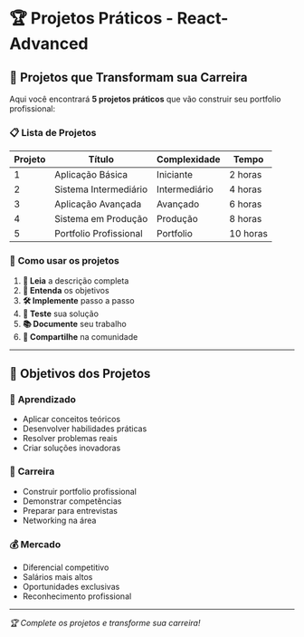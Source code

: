 # 🏆 Projetos Práticos - React-Advanced

## 🎯 **Projetos que Transformam sua Carreira**

Aqui você encontrará **5 projetos práticos** que vão construir seu portfolio profissional:

### 📋 **Lista de Projetos**

| Projeto | Título | Complexidade | Tempo |
|---------|--------|--------------|-------|
| 1 | Aplicação Básica | Iniciante | 2 horas |
| 2 | Sistema Intermediário | Intermediário | 4 horas |
| 3 | Aplicação Avançada | Avançado | 6 horas |
| 4 | Sistema em Produção | Produção | 8 horas |
| 5 | Portfolio Profissional | Portfolio | 10 horas |

### 🚀 **Como usar os projetos**

1. **📖 Leia** a descrição completa
2. **🎯 Entenda** os objetivos
3. **🛠️ Implemente** passo a passo
4. **🧪 Teste** sua solução
5. **📚 Documente** seu trabalho
6. **🌟 Compartilhe** na comunidade

---

## 🎯 **Objetivos dos Projetos**

### 🧠 **Aprendizado**
- Aplicar conceitos teóricos
- Desenvolver habilidades práticas
- Resolver problemas reais
- Criar soluções inovadoras

### 🚀 **Carreira**
- Construir portfolio profissional
- Demonstrar competências
- Preparar para entrevistas
- Networking na área

### 💰 **Mercado**
- Diferencial competitivo
- Salários mais altos
- Oportunidades exclusivas
- Reconhecimento profissional

---

*🏆 Complete os projetos e transforme sua carreira!*